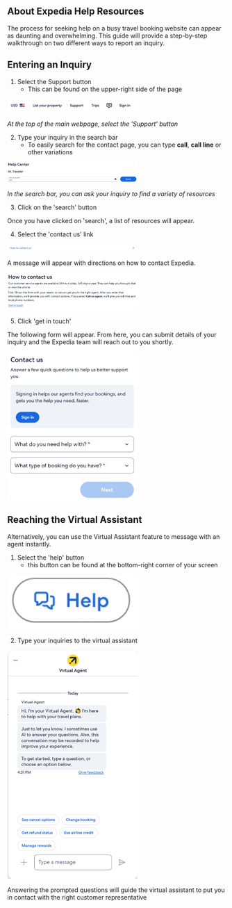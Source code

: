 ## About Expedia Help Resources
The process for seeking help on a busy travel booking website can appear as daunting and overwhelming. This guide will provide a step-by-step walkthrough on two different ways to report an inquiry.

<!-- ## Prerequisites
You will need access to a computer and a stable WiFi network.
-->
## Entering an Inquiry

1) Select the Support button
    - This can be found on the upper-right side of the page

<img src="/simong/images/images-help/support-heading.jpeg" alt="Expedia Header" style="width: 300px">

 *At the top of the main webpage, select the 'Support' button*

2) Type your inquiry in the search bar
    - To easily search for the contact page, you can type **call**, **call line** or other variations

<img src="/simong/images/images-help/how-can-we-help-textbox.jpeg" alt="How Can We Help Search Bar" style="width: 300px">

 *In the search bar, you can ask your inquiry to find a variety of resources*

3) Click on the 'search' button

Once you have clicked on 'search', a list of resources will appear.

4) Select the 'contact us' link

<img src="/simong/images/images-help/how-to-contact-us.jpeg" alt="Contact us link" style="width: 300px">

A message will appear with directions on how to contact Expedia.

<img src="/simong/images/images-help/how-to-contact-blurb.jpeg" alt="how to contact us message" style="width: 300px">

5) Click 'get in touch'

The following form will appear. From here, you can submit details of your inquiry and the Expedia team will reach out to you shortly.

<img src="/simong/images/images-help/contact-us-questions.jpeg" alt="contact form" style="width: 300px">

## Reaching the Virtual Assistant

Alternatively, you can use the Virtual Assistant feature to message with an agent instantly.

1) Select the 'help' button
    - this button can be found at the bottom-right corner of your screen

<img src="/simong/images/images-help/help-button.jpeg" alt="help button" style="width: 300px">

2) Type your inquiries to the virtual assistant

<img src="/simong/images/images-help/virtual-agent.jpeg" alt="virtual agent form" style="width: 300px">

Answering the prompted questions will guide the virtual assistant to put you in contact with the right customer representative 


